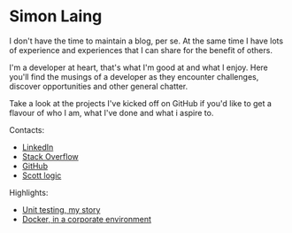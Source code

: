 # Simon Laing

I don't have the time to maintain a blog, per se. At the same time I have lots of experience and experiences that I can share for the benefit of others.

I'm a developer at heart, that's what I'm good at and what I enjoy. Here you'll find the musings of a developer as they encounter challenges, discover opportunities and other general chatter.

Take a look at the projects I've kicked off on GitHub if you'd like to get a flavour of who I am, what I've done and what i aspire to.

Contacts:
- [LinkedIn](https://www.linkedin.com/in/simon-laing-780a1b141)
- [Stack Overflow](https://stackoverflow.com/users/774554/simon-laing)
- [GitHub](https://github.com/laingsimon)
- [Scott logic](https://blog.scottlogic.com/slaing/)

Highlights:
- [Unit testing, my story](unit-testing-my-story)
- [Docker, in a corporate environment](docker-in-a-corporate-environment)

